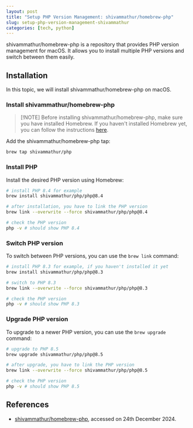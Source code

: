 ```yaml
---
layout: post
title: "Setup PHP Version Management: shivammathur/homebrew-php"
slug: setup-php-version-management-shivammathur
categories: [tech, python]
---
```


shivammathur/homebrew-php is a repository that provides PHP version management for macOS. It allows you to install multiple PHP versions and switch between them easily.

## Installation

In this topic, we will install shivammathur/homebrew-php on macOS.

### Install shivammathur/homebrew-php

> [!NOTE] Before installing shivammathur/homebrew-php, make sure you have installed Homebrew. If you haven't installed Homebrew yet, you can follow the instructions [here](https://brew.sh/).

Add the shivammathur/homebrew-php tap:

```bash
brew tap shivammathur/php
```

### Install PHP

Install the desired PHP version using Homebrew:

```bash
# install PHP 8.4 for example
brew install shivammathur/php/php@8.4

# after installation, you have to link the PHP version
brew link --overwrite --force shivammathur/php/php@8.4

# check the PHP version
php -v # should show PHP 8.4
```

### Switch PHP version

To switch between PHP versions, you can use the `brew link` command:

```bash
# install PHP 8.3 for example, if you haven't installed it yet
brew install shivammathur/php/php@8.3

# switch to PHP 8.3
brew link --overwrite --force shivammathur/php/php@8.3

# check the PHP version
php -v # should show PHP 8.3
```

### Upgrade PHP version

To upgrade to a newer PHP version, you can use the `brew upgrade` command:

```bash
# upgrade to PHP 8.5
brew upgrade shivammathur/php/php@8.5

# after upgrade, you have to link the PHP version
brew link --overwrite --force shivammathur/php/php@8.5

# check the PHP version
php -v # should show PHP 8.5
```

## References

- [shivammathur/homebrew-php](https://github.com/shivammathur/homebrew-php), accessed on 24th December 2024.
